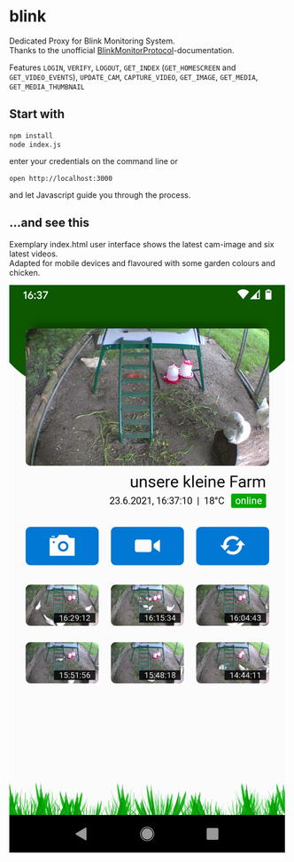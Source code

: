 # blink

Dedicated Proxy for Blink Monitoring System.  
Thanks to the unofficial [BlinkMonitorProtocol](https://github.com/MattTW/BlinkMonitorProtocol)-documentation.  
  
Features `LOGIN`, `VERIFY`, `LOGOUT`, `GET_INDEX` (`GET_HOMESCREEN` and `GET_VIDEO_EVENTS`), `UPDATE_CAM`, `CAPTURE_VIDEO`, `GET_IMAGE`, `GET_MEDIA`, `GET_MEDIA_THUMBNAIL`  
  
  
## Start with
```
npm install
node index.js
```
enter your credentials on the command line or
```
open http://localhost:3000
```
and let Javascript guide you through the process.
  
## ...and see this
Exemplary index.html user interface shows the latest cam-image and six latest videos.  
Adapted for mobile devices and flavoured with some garden colours and chicken.  

![](/public/screenshot.jpg)
